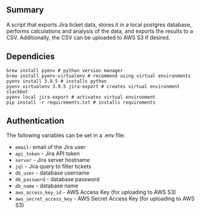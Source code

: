## Summary

A script that exports Jira ticket data, stores it in a local postgres database, performs calculations and analysis of the data, and exports the results to a CSV. Additionally, the CSV can be uploaded to AWS S3 if desired.

## Dependicies

```
brew install pyenv # python version manager
brew install pyenv-virtualenv # recommend using virtual environments
pyenv install 3.9.5 # installs python
pyenv virtualenv 3.9.5 jira-export # creates virtual environment slackbot
pyenv local jira-export # activates virtual environment
pip install -r requirements.txt # installs requirements
```

## Authentication

The following variables can be set in a .env file:
- `email`- email of the Jira user
- `api_token` - Jira API token
- `server` - Jira server hostname
- `jql` - Jira query to filter tickets
- `db_user` - database username
- `db_password` - database password
- `db_name` - database name
- `aws_access_key_id` - AWS Access Key (for uploading to AWS S3)
- `aws_secret_access_key` - AWS Secret Access Key (for uploading to AWS S3)
